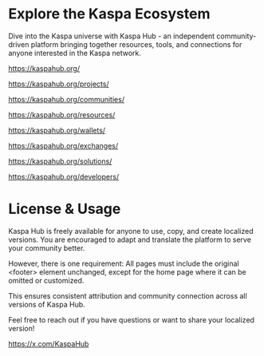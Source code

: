 # Explore the Kaspa Ecosystem
Dive into the Kaspa universe with Kaspa Hub - an independent community-driven platform bringing together resources, tools, and connections for anyone interested in the Kaspa network.

https://kaspahub.org/

https://kaspahub.org/projects/

https://kaspahub.org/communities/

https://kaspahub.org/resources/

https://kaspahub.org/wallets/

https://kaspahub.org/exchanges/

https://kaspahub.org/solutions/

https://kaspahub.org/developers/


# License & Usage

Kaspa Hub is freely available for anyone to use, copy, and create localized versions. You are encouraged to adapt and translate the platform to serve your community better.

However, there is one requirement:
All pages must include the original &lt;footer&gt; element unchanged, except for the home page where it can be omitted or customized.

This ensures consistent attribution and community connection across all versions of Kaspa Hub.

Feel free to reach out if you have questions or want to share your localized version!

https://x.com/KaspaHub
